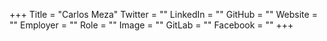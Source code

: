 +++
Title = "Carlos Meza"
Twitter = ""
LinkedIn = ""
GitHub = ""
Website = ""
Employer = ""
Role = ""
Image = ""
GitLab = ""
Facebook = ""
+++
